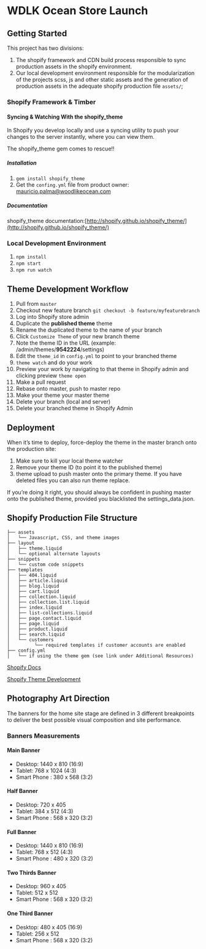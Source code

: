 WDLK Ocean Store Launch
=======================

## Getting Started
This project has two divisions:
1. The shopify framework and CDN build process responsible to sync production assets in the shopify environment.
2. Our local development environment responsible for the modularization of the projects scss, js and other static assets and the generation of production assets in the adequate shopify production file `assets/`;

### Shopify Framework & Timber

#### Syncing & Watching With the shopify_theme
In Shopify you develop locally and use a syncing utility to push your changes to the server instantly, where you can view them.

The shopify_theme gem comes to rescue!!

##### Installation

1. `gem install shopify_theme`
2. Get the `confing.yml` file from product owner: mauricio.palma@woodlikeocean.com

##### Documentation

shopify_theme documentation:[http://shopify.github.io/shopify_theme/](http://shopify.github.io/shopify_theme/)


### Local Development Environment

1. `npm install`
2. `npm start`
3. `npm run watch`


## Theme Development Workflow

1. Pull from `master`
2. Checkout new feature branch `git checkout -b feature/myfeaturebranch`
3. Log into Shopify store admin
4. Duplicate the **published theme** theme
5. Rename the duplicated theme to the name of your branch
6. Click `Customize Theme` of your new branch theme
7. Note the theme ID in the URL (example: /admin/themes/**9542224**/settings)
8. Edit the `theme_id` in `config.yml` to point to your branched theme
9. `theme watch` and do your work
10. Preview your work by navigating to that theme in Shopify admin and clicking preview `theme open`
11. Make a pull request
12. Rebase onto master, push to master repo
13. Make your theme your master theme
14. Delete your branch (local and server)
15. Delete your branched theme in Shopify Admin


## Deployment

When it’s time to deploy, force-deploy the theme in the master branch onto the production site:

1. Make sure to kill your local theme watcher
2. Remove your theme ID (to point it to the published theme)
3. theme upload to push master onto the primary theme. If you have deleted files you can also run theme replace.

If you’re doing it right, you should always be confident in pushing master onto the published theme, provided you blacklisted the settings_data.json.


## Shopify Production File Structure

```
├── assets
│   └── Javascript, CSS, and theme images
├── layout
│   ├── theme.liquid
│   └── optional alternate layouts
├── snippets
│   └── custom code snippets
├── templates
│   ├── 404.liquid
│   ├── article.liquid
│   ├── blog.liquid
│   ├── cart.liquid
│   ├── collection.liquid
│   ├── collection.list.liquid
│   ├── index.liquid
│   ├── list-collections.liquid
│   ├── page.contact.liquid
│   ├── page.liquid
│   ├── product.liquid
│   ├── search.liquid
│   └── customers
│         └── required templates if customer accounts are enabled
├── config.yml
│   └── if using the theme gem (see link under Additional Resources)
```

[Shopify Docs](http://docs.shopify.com/themes)

[Shopify Theme Development](https://robots.thoughtbot.com/shopify-theme-development)

## Photography Art Direction

The banners for the home site stage are defined in 3 different breakpoints to deliver the best possible visual composition and site performance.

### Banners Measurements

#### Main Banner
* Desktop: 1440 x 810 (16:9)
* Tablet: 768 x 1024 (4:3)
* Smart Phone : 380 x 568  (3:2)

#### Half Banner
* Desktop: 720 x 405 
* Tablet: 384 x 512 (4:3)
* Smart Phone : 568 x 320  (3:2)

#### Full Banner
* Desktop: 1440 x 810 (16:9)
* Tablet: 768 x 512 (4:3)
* Smart Phone : 480 x 320  (3:2)

#### Two Thirds Banner
* Desktop: 960 x 405
* Tablet: 512 x 512
* Smart Phone : 568 x 320  (3:2)

#### One Third Banner
* Desktop: 480 x 405 (16:9)
* Tablet: 256 x 512
* Smart Phone : 568 x 320  (3:2)

